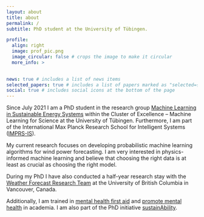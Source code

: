 ```yaml
---
layout: about
title: about
permalink: /
subtitle: PhD student at the University of Tübingen.

profile:
  align: right
  image: prof_pic.png
  image_circular: false # crops the image to make it circular
  more_info: >
    

news: true # includes a list of news items
selected_papers: true # includes a list of papers marked as "selected={true}"
social: true # includes social icons at the bottom of the page
---
```


Since July 2021 I am a PhD student in the research group <a href="https://www.mlsustainableenergy.com">Machine Learning in Sustainable Energy Systems</a> within the Cluster of Excellence – Machine Learning for Science at the University of Tübingen. Furthermore, I am part of the International Max Planck Research School for Intelligent Systems (<a href="https://imprs.is.mpg.de">IMPRS-IS</a>).

My current research focuses on developing probabilistic machine learning algorithms for wind power forecasting. I am very interested in physics-informed machine learning and believe that choosing the right data is at least as crucial as choosing the right model. 

During my PhD I have also conducted a half-year research stay with the <a href="https://wfrt.eoas.ubc.ca">Weather Forecast Research Team</a> at the University of British Columbia in Vancouver, Canada.

Additionally, I am trained in <a href="https://www.mentalhealthfirstaid.org">mental health first aid</a> and <a href="https://imprs.is.mpg.de/events/healthy-minds-kickoff">promote mental health</a> in academia. I am also part of the PhD initiative <a href="http://www.sustainability-phd.com">sustainAbility</a>.